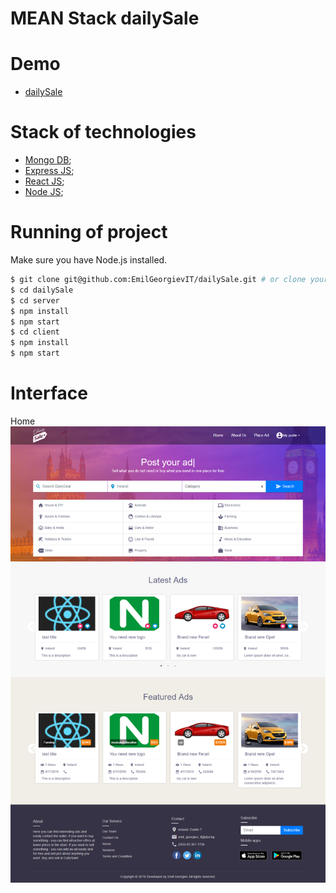 # MEAN Stack dailySale 

# Demo

* [dailySale](https://daily-sale.herokuapp.com/)

# Stack of technologies
* [Mongo DB](https://www.mongodb.org/);
* [Express JS](http://expressjs.com/);
* [React JS](https://reactjs.org/);
* [Node JS](https://nodejs.org/);


# Running of project

Make sure you have Node.js installed.

```sh
$ git clone git@github.com:EmilGeorgievIT/dailySale.git # or clone your own fork
$ cd dailySale
$ cd server
$ npm install
$ npm start
$ cd client
$ npm install
$ npm start
```

# Interface

Home
![HOME](./client/src/images/homepage.png)
